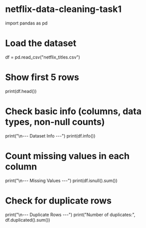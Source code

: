 # netflix-data-cleaning-task1
import pandas as pd

# Load the dataset
df = pd.read_csv("netflix_titles.csv")

# Show first 5 rows
print(df.head())

# Check basic info (columns, data types, non-null counts)
print("\n--- Dataset Info ---")
print(df.info())

# Count missing values in each column
print("\n--- Missing Values ---")
print(df.isnull().sum())

# Check for duplicate rows
print("\n--- Duplicate Rows ---")
print("Number of duplicates:", df.duplicated().sum())
